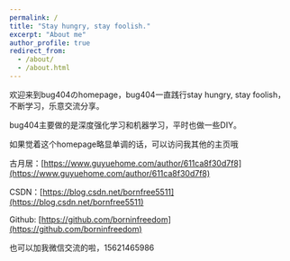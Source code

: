 ```yaml
---
permalink: /
title: "Stay hungry, stay foolish."
excerpt: "About me"
author_profile: true
redirect_from: 
  - /about/
  - /about.html
---
```


欢迎来到bug404のhomepage，bug404一直践行stay hungry, stay foolish，不断学习，乐意交流分享。

bug404主要做的是深度强化学习和机器学习，平时也做一些DIY。

如果觉着这个homepage略显单调的话，可以访问我其他的主页哦

古月居：[https://www.guyuehome.com/author/611ca8f30d7f8](https://www.guyuehome.com/author/611ca8f30d7f8)

CSDN：[https://blog.csdn.net/bornfree5511](https://blog.csdn.net/bornfree5511)

Github: [https://github.com/borninfreedom](https://github.com/borninfreedom)

也可以加我微信交流的啦，15621465986